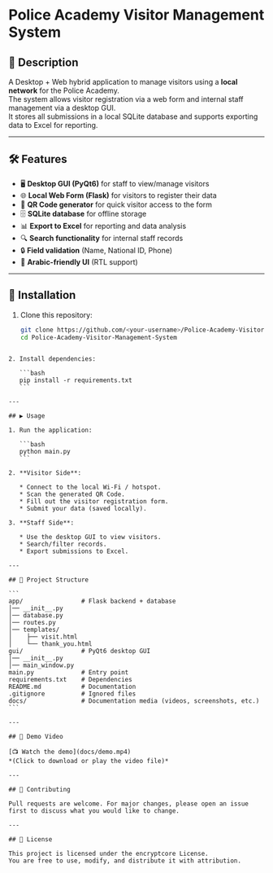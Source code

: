 
# Police Academy Visitor Management System

## 📌 Description
A Desktop + Web hybrid application to manage visitors using a **local network** for the Police Academy.  
The system allows visitor registration via a web form and internal staff management via a desktop GUI.  
It stores all submissions in a local SQLite database and supports exporting data to Excel for reporting.

---

## 🛠 Features
- 🖥 **Desktop GUI (PyQt6)** for staff to view/manage visitors
- 🌐 **Local Web Form (Flask)** for visitors to register their data
- 🔑 **QR Code generator** for quick visitor access to the form
- 🗄 **SQLite database** for offline storage
- 📊 **Export to Excel** for reporting and data analysis
- 🔍 **Search functionality** for internal staff records
- 🔒 **Field validation** (Name, National ID, Phone)
- 🕌 **Arabic-friendly UI** (RTL support)

---

## 🚀 Installation

1. Clone this repository:
   ```bash
   git clone https://github.com/<your-username>/Police-Academy-Visitor-Management-System.git
   cd Police-Academy-Visitor-Management-System
````

2. Install dependencies:

   ```bash
   pip install -r requirements.txt
   ```

---

## ▶️ Usage

1. Run the application:

   ```bash
   python main.py
   ```

2. **Visitor Side**:

   * Connect to the local Wi-Fi / hotspot.
   * Scan the generated QR Code.
   * Fill out the visitor registration form.
   * Submit your data (saved locally).

3. **Staff Side**:

   * Use the desktop GUI to view visitors.
   * Search/filter records.
   * Export submissions to Excel.

---

## 📂 Project Structure

```
app/                # Flask backend + database
│── __init__.py
│── database.py
│── routes.py
│── templates/
│    ├── visit.html
│    └── thank_you.html
gui/                # PyQt6 desktop GUI
│── __init__.py
│── main_window.py
main.py             # Entry point
requirements.txt    # Dependencies
README.md           # Documentation
.gitignore          # Ignored files
docs/               # Documentation media (videos, screenshots, etc.)
```

---

## 🎥 Demo Video

[📺 Watch the demo](docs/demo.mp4)
*(Click to download or play the video file)*

---

## 🤝 Contributing

Pull requests are welcome. For major changes, please open an issue first to discuss what you would like to change.

---

## 📜 License

This project is licensed under the encryptcore License.
You are free to use, modify, and distribute it with attribution.






